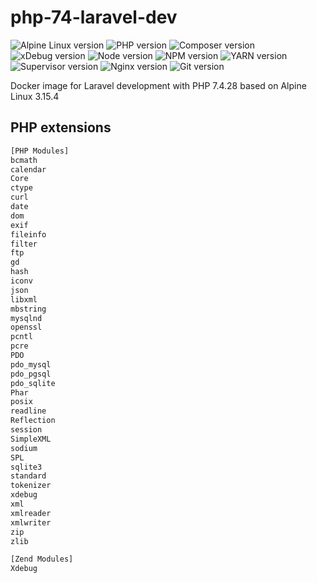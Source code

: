 # php-74-laravel-dev

![Alpine Linux version](https://img.shields.io/badge/ALPINE%20LINUX-3.15.4-blue?style=for-the-badge)
![PHP version](https://img.shields.io/badge/PHP-7.4.28-blue?style=for-the-badge)
![Composer version](https://img.shields.io/badge/COMPOSER-2.3.3-blue?style=for-the-badge)
![xDebug version](https://img.shields.io/badge/XDEBUG-3.1.4-blue?style=for-the-badge)
![Node version](https://img.shields.io/badge/node-16.14.2-blue?style=for-the-badge)
![NPM version](https://img.shields.io/badge/npm-8.1.3-blue?style=for-the-badge)
![YARN version](https://img.shields.io/badge/yarn-1.22.17-blue?style=for-the-badge)
![Supervisor version](https://img.shields.io/badge/supervisor-4.2.2-blue?style=for-the-badge)
![Nginx version](https://img.shields.io/badge/nginx-1.20.2-blue?style=for-the-badge)
![Git version](https://img.shields.io/badge/git-2.34.1-blue?style=for-the-badge)

Docker image for Laravel development with PHP 7.4.28 based on Alpine Linux 3.15.4

## PHP extensions

```txt
[PHP Modules]
bcmath
calendar
Core
ctype
curl
date
dom
exif
fileinfo
filter
ftp
gd
hash
iconv
json
libxml
mbstring
mysqlnd
openssl
pcntl
pcre
PDO
pdo_mysql
pdo_pgsql
pdo_sqlite
Phar
posix
readline
Reflection
session
SimpleXML
sodium
SPL
sqlite3
standard
tokenizer
xdebug
xml
xmlreader
xmlwriter
zip
zlib

[Zend Modules]
Xdebug
```
